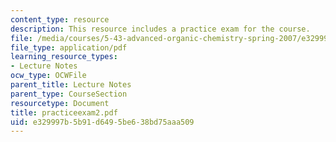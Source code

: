 ```yaml
---
content_type: resource
description: This resource includes a practice exam for the course.
file: /media/courses/5-43-advanced-organic-chemistry-spring-2007/e329997b5b91d6495be638bd75aaa509_practiceexam2.pdf
file_type: application/pdf
learning_resource_types:
- Lecture Notes
ocw_type: OCWFile
parent_title: Lecture Notes
parent_type: CourseSection
resourcetype: Document
title: practiceexam2.pdf
uid: e329997b-5b91-d649-5be6-38bd75aaa509
---
```

